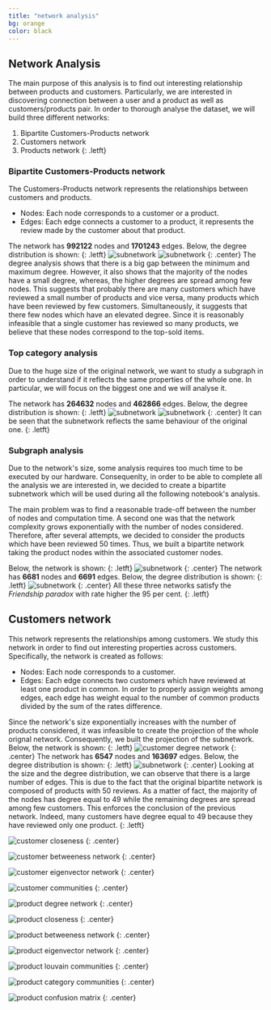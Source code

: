 ```yaml
---
title: "network analysis"
bg: orange
color: black
---
```


## Network Analysis
The main purpose of this analysis is to find out interesting relationship between products and customers. 
Particularly, we are interested in discovering connection between a user and a product as well as customers/products pair. 
In order to thorough analyse the dataset, we will build three different networks:
1. Bipartite Customers-Products network
1. Customers network
1. Products network
{: .letft}
### Bipartite Customers-Products network
The Customers-Products network represents the relationships between customers and products. 
* Nodes: Each node corresponds to a customer or a product.
* Edges: Each edge connects a customer to a product, it represents the review made by the customer about that product.

The network has **992122** nodes and **1701243** edges. Below, the degree distribution is shown:
{: .letft}
![subnetwork](https://raw.githubusercontent.com/carmignanivittorio/SocialGraphProject/master/img/CustomerProductDegreeDistribution.png)
![subnetwork](https://raw.githubusercontent.com/carmignanivittorio/SocialGraphProject/master/img/CustomerProductDegreeDistributionLog.png)
{: .center}
The degree analysis shows that there is a big gap between the minimum and maximum degree. However, it also shows that the majority of the nodes have a small degree, whereas, the higher degrees are spread among few nodes. This suggests that probably there are many customers which have reviewed a small number of products and vice versa, many products which have been reviewed by few customers. Simultaneously, it suggests that there few nodes which have an elevated degree. Since it is reasonably infeasible that a single customer has reviewed so many products, we believe that these nodes correspond to the top-sold items. 
### Top category analysis
Due to the huge size of the original network, we want to study a subgraph in order to understand if it reflects the same properties of the whole one. In particular, we will focus on the biggest one and we will analyse it.

The network has **264632** nodes and **462866** edges. Below, the degree distribution is shown:
{: .letft}
![subnetwork](https://raw.githubusercontent.com/carmignanivittorio/SocialGraphProject/master/img/CustomerProductDegreeDistribution.png)
![subnetwork](https://raw.githubusercontent.com/carmignanivittorio/SocialGraphProject/master/img/CustomerProductDegreeDistributionLog.png)
{: .center}
It can be seen that the subnetwork reflects the same behaviour of the original one.
{: .letft}
### Subgraph analysis
Due to the network's size, some analysis requires too much time to be executed by our hardware. Consequenlty, in order to be able to complete all the analysis we are interested in, we decided to create a bipartite subnetwork which will be used during all the following notebook's analysis.

The main problem was to find a reasonable trade-off between the number of nodes and computation time. A second one was that the network complexity grows exponentially with the number of nodes considered. Therefore, after several attempts, we decided to consider the products which have been reviewed 50 times. Thus, we built a bipartite network taking the product nodes within the associated customer nodes.

Below, the network is shown:
{: .letft}
![subnetwork](https://raw.githubusercontent.com/carmignanivittorio/SocialGraphProject/master/img/Subnetwork.png)
{: .center}
The network has **6681** nodes and **6691** edges. Below, the degree distribution is shown:
{: .letft}
![subnetwork](https://raw.githubusercontent.com/carmignanivittorio/SocialGraphProject/master/img/SubCustomerProductDegreeDistribution.png)
{: .center}
All these three networks satisfy the *Friendship paradox* with rate higher the 95 per cent.
{: .letft}
## Customers network
This network represents the relationships among customers. We study this network in order to find out interesting properties across customers. Specifically, the network is created as follows:
* Nodes: Each node corresponds to a customer.
* Edges: Each edge connects two customers which have reviewed at least one product in common. In order to properly assign weights among edges, each edge has weight equal to the number of common products divided by the sum of the rates difference.

Since the network's size exponentially increases with the number of products considered, it was infeasible to create the projection of the whole orignal network. Consequently, we built the projection of the subnetwork.
Below, the network is shown:
{: .letft}
![customer degree network](https://raw.githubusercontent.com/carmignanivittorio/SocialGraphProject/master/img/CustomerDegreeNetwork.png)
{: .center}
The network has **6547** nodes and **163697** edges. Below, the degree distribution is shown:
{: .letft}
![subnetwork](https://raw.githubusercontent.com/carmignanivittorio/SocialGraphProject/master/img/CustomerDegreeDistribution.png)
{: .center}
Looking at the size and the degree distribution, we can observe that there is a large number of edges. This is due to the fact that the original bipartite network is composed of products with 50 reviews. As a matter of fact, the majority of the nodes has degree equal to 49 while the remaining degrees are spread among few customers. This enforces the conclusion of the previous network. Indeed, many customers have degree equal to 49 because they have reviewed only one product.
{: .letft}

![customer closeness](https://raw.githubusercontent.com/carmignanivittorio/SocialGraphProject/master/img/CustomerClosenessNetwork.png)
{: .center}

![customer betweeness network](https://raw.githubusercontent.com/carmignanivittorio/SocialGraphProject/master/img/CustomerBetweennessNetwork.png)
{: .center}

![customer eigenvector network](https://raw.githubusercontent.com/carmignanivittorio/SocialGraphProject/master/img/CustomerEigenvectorNetwork.png)
{: .center}

![customer communities](https://raw.githubusercontent.com/carmignanivittorio/SocialGraphProject/master/img/CustomerNetworkCommunities.png)
{: .center}

![product degree network](https://raw.githubusercontent.com/carmignanivittorio/SocialGraphProject/master/img/ProductDegreeNetwork.png)
{: .center}

![product closeness](https://raw.githubusercontent.com/carmignanivittorio/SocialGraphProject/master/img/ProductClosenessNetwork.png)
{: .center}

![product betweeness network](https://raw.githubusercontent.com/carmignanivittorio/SocialGraphProject/master/img/ProductBetweennessNetwork.png)
{: .center}

![product eigenvector network](https://raw.githubusercontent.com/carmignanivittorio/SocialGraphProject/master/img/ProductEigenvectorNetwork.png)
{: .center}

![product louvain communities](https://raw.githubusercontent.com/carmignanivittorio/SocialGraphProject/master/img/ProductLouvainCommunities.png)
{: .center}

![product category communities](https://raw.githubusercontent.com/carmignanivittorio/SocialGraphProject/master/img/ProductCategoryCommunities.png)
{: .center}

![product confusion matrix](https://raw.githubusercontent.com/carmignanivittorio/SocialGraphProject/master/img/ProductConfusionMatrix.png)
{: .center}
